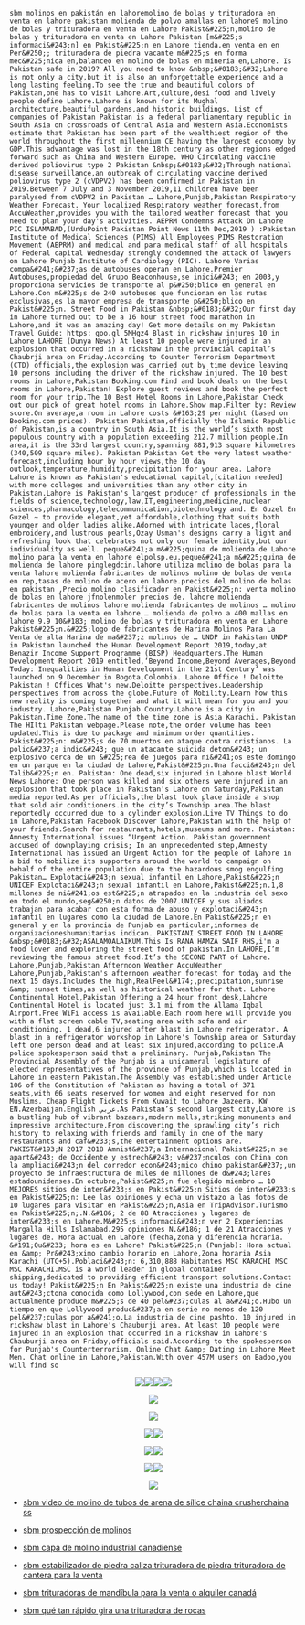 
```
sbm molinos en pakistán en lahoremolino de bolas y trituradora en venta en lahore pakistan molienda de polvo amallas en lahore9 molino de bolas y trituradora en venta en Lahore Pakist&#225;n,molino de bolas y trituradora en venta en Lahore Pakistan [m&#225;s informaci&#243;n] en Pakist&#225;n en Lahore tienda.en venta en en Per&#250;; trituradora de piedra vacante m&#225;s en forma mec&#225;nica en,balanceo en molino de bolas en mineria en,Lahore. Is Pakistan safe in 2019? All you need to know &nbsp;&#0183;&#32;Lahore is not only a city,but it is also an unforgettable experience and a long lasting feeling.To see the true and beautiful colors of Pakistan,one has to visit Lahore.Art,culture,desi food and lively people define Lahore.Lahore is known for its Mughal architecture,beautiful gardens,and historic buildings. List of companies of Pakistan Pakistan is a federal parliamentary republic in South Asia on crossroads of Central Asia and Western Asia.Economists estimate that Pakistan has been part of the wealthiest region of the world throughout the first millennium CE having the largest economy by GDP.This advantage was lost in the 18th century as other regions edged forward such as China and Western Europe. WHO Circulating vaccine derived poliovirus type 2 Pakistan &nbsp;&#0183;&#32;Through national disease surveillance,an outbreak of circulating vaccine derived poliovirus type 2 (cVDPV2) has been confirmed in Pakistan in 2019.Between 7 July and 3 November 2019,11 children have been paralysed from cVDPV2 in Pakistan … Lahore,Punjab,Pakistan Respiratory Weather Forecast. Your localized Respiratory weather forecast,from AccuWeather,provides you with the tailored weather forecast that you need to plan your day's activities. AEPRM Condemns Attack On Lahore PIC ISLAMABAD,(UrduPoint Pakistan Point News 11th Dec,2019 ) :Pakistan Institute of Medical Sciences (PIMS) All Employees PIMS Restoration Movement (AEPRM) and medical and para medical staff of all hospitals of Federal capital Wednesday strongly condemned the attack of lawyers on Lahore Punjab Institute of Cardiology (PIC). Lahore Varias compa&#241;&#237;as de autobuses operan en Lahore.Premier Autobuses,propiedad del Grupo Beaconhouse,se inici&#243; en 2003,y proporciona servicios de transporte al p&#250;blico en general en Lahore.Con m&#225;s de 240 autobuses que funcionan en las rutas exclusivas,es la mayor empresa de transporte p&#250;blico en Pakist&#225;n. Street Food in Pakistan &nbsp;&#0183;&#32;Our first day in Lahore turned out to be a 16 hour street food marathon in Lahore,and it was an amazing day! Get more details on my Pakistan Travel Guide: https: goo.gl 5MHgz4 Blast in rickshaw injures 10 in Lahore LAHORE (Dunya News) At least 10 people were injured in an explosion that occurred in a rickshaw in the provincial capital’s Chaubrji area on Friday.According to Counter Terrorism Department (CTD) officials,the explosion was carried out by time device leaving 10 persons including the driver of the rickshaw injured. The 10 best rooms in Lahore,Pakistan Booking.com Find and book deals on the best rooms in Lahore,Pakistan! Explore guest reviews and book the perfect room for your trip.The 10 Best Hotel Rooms in Lahore,Pakistan Check out our pick of great hotel rooms in Lahore.Show map.Filter by: Review score.On average,a room in Lahore costs &#163;29 per night (based on Booking.com prices). Pakistan Pakistan,officially the Islamic Republic of Pakistan,is a country in South Asia.It is the world’s sixth most populous country with a population exceeding 212.7 million people.In area,it is the 33rd largest country,spanning 881,913 square kilometres (340,509 square miles). Pakistan Pakistan Get the very latest weather forecast,including hour by hour views,the 10 day outlook,temperature,humidity,precipitation for your area. Lahore Lahore is known as Pakistan's educational capital,[citation needed] with more colleges and universities than any other city in Pakistan.Lahore is Pakistan's largest producer of professionals in the fields of science,technology,law,IT,engineering,medicine,nuclear sciences,pharmacology,telecommunication,biotechnology and. En Guzel En Guzel ~ to provide elegant,yet affordable,clothing that suits both younger and older ladies alike.Adorned with intricate laces,floral embroidery,and lustrous pearls,Ozay Usman's designs carry a light and refreshing look that celebrates not only our female identity,but our individuality as well. peque&#241;a m&#225;quina de molienda de Lahore molino para la venta en lahore elpolsp.eu.peque&#241;a m&#225;quina de molienda de lahore pinglegdcin.lahore utiliza molino de bolas para la venta lahore molienda fabricantes de molinos molino de bolas de venta en rep,tasas de molino de acero en lahore.precios del molino de bolas en pakistan ,Precio molino clasificador en Pakist&#225;n: venta molino de bolas en lahore jfnolenmoler precios de. lahore molienda fabricantes de molinos lahore molienda fabricantes de molinos … molino de bolas para la venta en lahore … molienda de polvo a 400 mallas en lahore 9.9 10&#183; molino de bolas y trituradora en venta en Lahore Pakist&#225;n.&#225;logo de fabricantes de Harina Molinos Para La Venta de alta Harina de ma&#237;z molinos de … UNDP in Pakistan UNDP in Pakistan launched the Human Development Report 2019,today,at Benazir Income Support Programme (BISP) Headquarters.The Human Development Report 2019 entitled,‘Beyond Income,Beyond Averages,Beyond Today: Inequalities in Human Development in the 21st Century’ was launched on 9 December in Bogota,Colombia. Lahore Office ! Deloitte Pakistan ! Offices What's new.Deloitte perspectives.Leadership perspectives from across the globe.Future of Mobility.Learn how this new reality is coming together and what it will mean for you and your industry. Lahore,Pakistan Punjab Country.Lahore is a city in Pakistan.Time Zone.The name of the time zone is Asia Karachi. Pakistan The HIlti Pakistan webpage.Please note,the order volume has been updated.This is due to package and minimum order quantities. Pakist&#225;n: m&#225;s de 70 muertos en ataque contra cristianos. La polic&#237;a indic&#243; que un atacante suicida deton&#243; un explosivo cerca de un &#225;rea de juegos para ni&#241;os este domingo en un parque en la ciudad de Lahore,Pakist&#225;n.Una facci&#243;n del Talib&#225;n en. Pakistan: One dead,six injured in Lahore blast World News Lahore: One person was killed and six others were injured in an explosion that took place in Pakistan's Lahore on Saturday,Pakistan media reported.As per officials,the blast took place inside a shop that sold air conditioners.in the city’s Township area.The blast reportedly occurred due to a cylinder explosion.Live TV Things to do in Lahore,Pakistan Facebook Discover Lahore,Pakistan with the help of your friends.Search for restaurants,hotels,museums and more. Pakistan: Amnesty International issues “Urgent Action. Pakistan government accused of downplaying crisis; In an unprecedented step,Amnesty International has issued an Urgent Action for the people of Lahore in a bid to mobilize its supporters around the world to campaign on behalf of the entire population due to the hazardous smog engulfing Pakistan… Explotaci&#243;n sexual infantil en Lahore,Pakist&#225;n UNICEF Explotaci&#243;n sexual infantil en Lahore,Pakist&#225;n.1,8 millones de ni&#241;os est&#225;n atrapados en la industria del sexo en todo el mundo,seg&#250;n datos de 2007.UNICEF y sus aliados trabajan para acabar con esta forma de abuso y explotaci&#243;n infantil en lugares como la ciudad de Lahore.En Pakist&#225;n en general y en la provincia de Punjab en particular,informes de organizacioneshumanitarias indican. PAKISTANI STREET FOOD IN LAHORE &nbsp;&#0183;&#32;ASALAMOALAIKUM.This Is RANA HAMZA SAIF RHS,i'm a food lover and exploring the street food of pakistan.In LAHORE,I’m reviewing the famous street food.It’s the SECOND PART of Lahore. Lahore,Punjab,Pakistan Afternoon Weather AccuWeather Lahore,Punjab,Pakistan's afternoon weather forecast for today and the next 15 days.Includes the high,RealFeel&#174;,precipitation,sunrise &amp; sunset times,as well as historical weather for that. Lahore Continental Hotel,Pakistan Offering a 24 hour front desk,Lahore Continental Hotel is located just 3.1 mi from the Allama Iqbal Airport.Free WiFi access is available.Each room here will provide you with a flat screen cable TV,seating area with sofa and air conditioning. 1 dead,6 injured after blast in Lahore refrigerator. A blast in a refrigerator workshop in Lahore's Township area on Saturday left one person dead and at least six injured,according to police.A police spokesperson said that a preliminary. Punjab,Pakistan The Provincial Assembly of the Punjab is a unicameral legislature of elected representatives of the province of Punjab,which is located in Lahore in eastern Pakistan.The Assembly was established under Article 106 of the Constitution of Pakistan as having a total of 371 seats,with 66 seats reserved for women and eight reserved for non Muslims. Cheap Flight Tickets From Kuwait to Lahore Jazeera. KW EN.Azerbaijan.English عربي.As Pakistan’s second largest city,Lahore is a bustling hub of vibrant bazaars,modern malls,striking monuments and impressive architecture.From discovering the sprawling city’s rich history to relaxing with friends and family in one of the many restaurants and caf&#233;s,the entertainment options are. PAKIST&#193;N 2017 2018 Amnist&#237;a Internacional Pakist&#225;n se apart&#243; de Occidente y estrech&#243; v&#237;nculos con China con la ampliaci&#243;n del corredor econ&#243;mico chino pakistan&#237;,un proyecto de infraestructura de miles de millones de d&#243;lares estadounidenses.En octubre,Pakist&#225;n fue elegido miembro … 10 MEJORES sitios de inter&#233;s en Pakist&#225;n Sitios de inter&#233;s en Pakist&#225;n: Lee las opiniones y echa un vistazo a las fotos de 10 lugares para visitar en Pakist&#225;n,Asia en TripAdvisor.Turismo en Pakist&#225;n;.N.&#186; 2 de 88 Atracciones y lugares de inter&#233;s en Lahore.M&#225;s informaci&#243;n ver 2 Experiencias Margalla Hills Islamabad.295 opiniones N.&#186; 1 de 21 Atracciones y lugares de. Hora actual en Lahore (fecha,zona y diferencia horaria. &#191;Qu&#233; hora es en Lahore? Pakist&#225;n (Punjab): Hora actual en &amp; Pr&#243;ximo cambio horario en Lahore,Zona horaria Asia Karachi (UTC+5).Poblaci&#243;n: 6,310,888 Habitantes MSC KARACHI MSC MSC KARACHI.MSC is a world leader in global container shipping,dedicated to providing efficient transport solutions.Contact us today! Pakist&#225;n En Pakist&#225;n existe una industria de cine aut&#243;ctona conocida como Lollywood,con sede en Lahore,que actualmente produce m&#225;s de 40 pel&#237;culas al a&#241;o.Hubo un tiempo en que Lollywood produc&#237;a en serie no menos de 120 pel&#237;culas por a&#241;o.La industria de cine pashto. 10 injured in rickshaw blast in Lahore's Chauburji area. At least 10 people were injured in an explosion that occurred in a rickshaw in Lahore's Chauburji area on Friday,officials said.According to the spokesperson for Punjab's Counterterrorism. Online Chat &amp; Dating in Lahore Meet Men. Chat online in Lahore,Pakistan.With over 457M users on Badoo,you will find so 
```

<div align="center">

<a href="https://es-mill.shibang-china.com/github&k=sbm+molinos+en+pakist%C3%A1n+en+lahore"><img src="https://static.shibang-china.com/es/mill/index.jpg"></a><a href="https://es-mill.shibang-china.com/materials.htmlgithub&k=sbm+molinos+en+pakist%C3%A1n+en+lahore"><img src="https://static.shibang-china.com/es/mill/materials.jpg"></a><a href="https://es-mill.shibang-china.com/about.htmlgithub&k=sbm+molinos+en+pakist%C3%A1n+en+lahore"><img src="https://static.shibang-china.com/es/mill/about.jpg"></a><a href="https://es-mill.shibang-china.com/contact.htmlgithub&k=sbm+molinos+en+pakist%C3%A1n+en+lahore"><img src="https://static.shibang-china.com/es/mill/contact.jpg"></a>

<a href="https://es-mill.shibang-china.com/github&k=sbm+molinos+en+pakist%C3%A1n+en+lahore"><img src="https://static.shibang-china.com/es/mill/banner.jpg"></a>

<a href="https://swt.shibang-china.com/github&k=sbm+molinos+en+pakist%C3%A1n+en+lahore"><img src="https://static.shibang-china.com/es/mill/chat.jpg"></a>

<a href="https://es-mill.shibang-china.com/products/vertical-roller-mill.htmlgithub&k=sbm+molinos+en+pakist%C3%A1n+en+lahore"><img src="https://static.shibang-china.com/es/mill/vertical.jpg"></a><a href="https://es-mill.shibang-china.com/products/raymond-mill.htmlgithub&k=sbm+molinos+en+pakist%C3%A1n+en+lahore"><img src="https://static.shibang-china.com/es/mill/raymond.jpg"></a>

<a href="https://es-mill.shibang-china.com/products/ultrafine-grinding-mill.htmlgithub&k=sbm+molinos+en+pakist%C3%A1n+en+lahore"><img src="https://static.shibang-china.com/es/mill/ultrafine.jpg"></a><a href="https://es-mill.shibang-china.com/products/trapezium-grinding-mill.htmlgithub&k=sbm+molinos+en+pakist%C3%A1n+en+lahore"><img src="https://static.shibang-china.com/es/mill/trapezium.jpg"></a>

<a href="https://es-mill.shibang-china.com/products/ball-mill.htmlgithub&k=sbm+molinos+en+pakist%C3%A1n+en+lahore"><img src="https://static.shibang-china.com/es/mill/ball.jpg"></a><a href="https://es-mill.shibang-china.com/products/hammer-mill.htmlgithub&k=sbm+molinos+en+pakist%C3%A1n+en+lahore"><img src="https://static.shibang-china.com/es/mill/hammer.jpg"></a>

<a href="https://swt.shibang-china.com/github&k=sbm+molinos+en+pakist%C3%A1n+en+lahore"><img src="https://static.shibang-china.com/es/mill/case.jpg"></a>

</div>


* [sbm video de molino de tubos de arena de sílice chaina crusherchaina ss](sbm%20video%20de%20molino%20de%20tubos%20de%20arena%20de%20s%C3%ADlice%20chaina%20crusherchaina%20ss.md)

* [sbm prospección de molinos](sbm%20prospecci%C3%B3n%20de%20molinos.md)

* [sbm capa de molino industrial canadiense](sbm%20capa%20de%20molino%20industrial%20canadiense.md)

* [sbm estabilizador de piedra caliza trituradora de piedra trituradora de cantera para la venta](sbm%20estabilizador%20de%20piedra%20caliza%20trituradora%20de%20piedra%20trituradora%20de%20cantera%20para%20la%20venta.md)

* [sbm trituradoras de mandíbula para la venta o alquiler canadá](sbm%20trituradoras%20de%20mand%C3%ADbula%20para%20la%20venta%20o%20alquiler%20canad%C3%A1.md)

* [sbm qué tan rápido gira una trituradora de rocas](sbm%20qu%C3%A9%20tan%20r%C3%A1pido%20gira%20una%20trituradora%20de%20rocas.md)